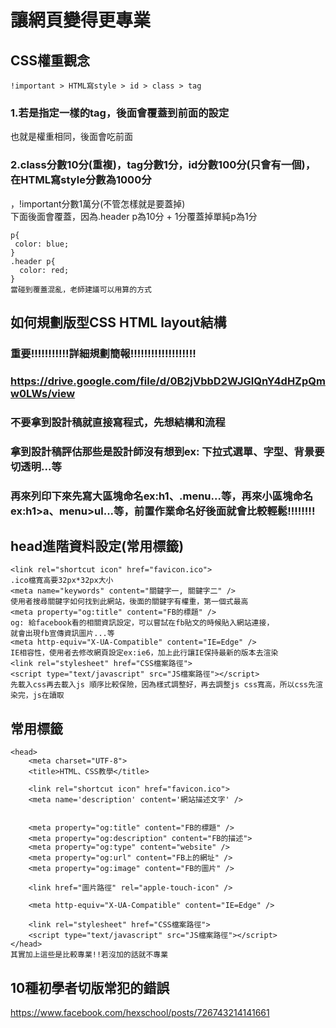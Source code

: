 # 讓網頁變得更專業
## CSS權重觀念
```
!important > HTML寫style > id > class > tag
```

### 1.若是指定一樣的tag，後面會覆蓋到前面的設定<br/>
也就是權重相同，後面會吃前面<br/>
### 2.class分數10分(重複)，tag分數1分，id分數100分(只會有一個)，在HTML寫style分數為1000分<br/>
，!important分數1萬分(不管怎樣就是要蓋掉)<br/>
下面後面會覆蓋，因為.header p為10分 + 1分覆蓋掉單純p為1分<br/>
```
p{
 color: blue;
}
.header p{
  color: red;
}
當碰到覆蓋混亂，老師建議可以用算的方式
```

## 如何規劃版型CSS HTML layout結構
### 重要!!!!!!!!!!!詳細規劃簡報!!!!!!!!!!!!!!!!!!!
### https://drive.google.com/file/d/0B2jVbbD2WJGIQnY4dHZpQmw0LWs/view
### 不要拿到設計稿就直接寫程式，先想結構和流程
### 拿到設計稿評估那些是設計師沒有想到ex: 下拉式選單、字型、背景要切透明...等
### 再來列印下來先寫大區塊命名ex:h1、.menu...等，再來小區塊命名ex:h1>a、menu>ul...等，前置作業命名好後面就會比較輕鬆!!!!!!!!

## head進階資料設定(常用標籤)
```
<link rel="shortcut icon" href="favicon.ico">
.ico檔寬高要32px*32px大小
<meta name="keywords" content="關鍵字一, 關鍵字二" />
使用者搜尋關鍵字如何找到此網站，後面的關鍵字有權重，第一個式最高
<meta property="og:title" content="FB的標題" />
og: 給facebook看的相關資訊設定，可以嘗試在fb貼文的時候貼入網站連接，
就會出現fb宣傳資訊圖片...等
<meta http-equiv="X-UA-Compatible" content="IE=Edge" />
IE相容性，使用者去修改網頁設定ex:ie6，加上此行讓IE保持最新的版本去渲染
<link rel="stylesheet" href="CSS檔案路徑">
<script type="text/javascript" src="JS檔案路徑"></script>
先載入css再去載入js 順序比較保險，因為樣式調整好，再去調整js css寬高，所以css先渲染完，js在讀取
```
## **常用標籤**
```
<head>
    <meta charset="UTF-8">
    <title>HTML、CSS教學</title>
 
    <link rel="shortcut icon" href="favicon.ico">
    <meta name='description' content='網站描述文字' />
 
 
    <meta property="og:title" content="FB的標題" />
    <meta property="og:description" content="FB的描述">
    <meta property="og:type" content="website" />
    <meta property="og:url" content="FB上的網址" />
    <meta property="og:image" content="FB的圖片" />
 
    <link href="圖片路徑" rel="apple-touch-icon" />
 
    <meta http-equiv="X-UA-Compatible" content="IE=Edge" />
 
    <link rel="stylesheet" href="CSS檔案路徑">
    <script type="text/javascript" src="JS檔案路徑"></script>
</head>
其實加上這些是比較專業!!若沒加的話就不專業
```
## 10種初學者切版常犯的錯誤
https://www.facebook.com/hexschool/posts/726743214141661
